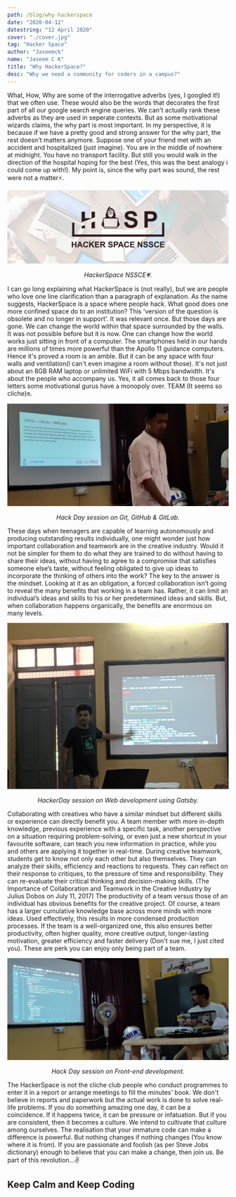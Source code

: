 ```yaml
---
path: /blog/why-hackerspace
date: "2020-04-12"
datestring: "12 April 2020"
cover: "./cover.jpg"
tag: "Hacker Space"
author: "Jaseemck"
name: "Jaseem C K"
title: "Why HackerSpace?"
desc: "Why we need a community for coders in a campus?"
---
```



What, How, Why are some of the interrogative adverbs (yes, I googled it!) that we often use. These would also be the words that decorates the first part of all our google search engine queries. We can't actually rank these adverbs as they are used in seperate contexts. But as some motivational wizards claims, the why part is most important. In my perspective, it is because if we have a pretty good and strong answer for the why part, the rest doesn't matters anymore. Suppose one of your friend met with an accident and hospitalized (just imagine). You are in the middle of nowhere at midnight. You have no transport facility. But still you would walk in the direction of the hospital hoping for the best (Yes, this was the best analogy i could come up with!). My point is, since the why part was sound, the rest were not a matter⚡.

![Logo](./logo.jpg "Logo")
<p style="text-align:center"><em>HackerSpace NSSCE💗.</em></p>

I can go long explaining what HackerSpace is (not really), but we are people who love one line clarification than a paragraph of explanation. As the name suggests, HackerSpace is a space where people hack. What good does one more confined space do to an institution? This 'version of the question is obsolete and no longer in support'. It was relevant once. But those days are gone. We can change the world within that space surrounded by the walls. It was not possible before but it is now. One can change how the world works just sitting in front of a computer. The smartphones held in our hands are millions of times more powerful than the Apollo 11 guidance computers. Hence it's proved a room is an amble. But it can be any space with four walls and ventilation(I can't even imagine a room without those). It's not just about an 8GB RAM laptop or unlimited WiFi with 5 Mbps bandwidth. It's about the people who accompany us. Yes, it all comes back to those four letters some motivational gurus have a monopoly over. TEAM (It seems so cliche)🔛.

![Class1](./class1.jpg "Class1")
<p style="text-align:center"><em>Hack Day session on Git, GitHub & GitLab.</em></p>

These days when teenagers are capable of learning autonomously and producing outstanding results individually, one might wonder just how important collaboration and teamwork are in the creative industry. Would it not be simpler for them to do what they are trained to do without having to share their ideas, without having to agree to a compromise that satisfies someone else’s taste, without feeling obligated to give up ideas to incorporate the thinking of others into the work? 
The key to the answer is the mindset. Looking at it as an obligation, a forced collaboration isn’t going to reveal the many benefits that working in a team has. Rather, it can limit an individual’s ideas and skills to his or her predetermined ideas and skills. But, when collaboration happens organically, the benefits are enormous on many levels.

![Class2](./class2.jpg "Class2")
<p style="text-align:center"><em>HackerDay session on Web development using Gatsby.</em></p>

Collaborating with creatives who have a similar mindset but different skills or experience can directly benefit you. A team member with more in-depth knowledge, previous experience with a specific task, another perspective on a situation requiring problem-solving, or even just a new shortcut in your favourite software, can teach you new information in practice, while you and others are applying it together in real-time. During creative teamwork, students get to know not only each other but also themselves. They can analyze their skills, efficiency and reactions to requests. They can reflect on their response to critiques, to the pressure of time and responsibility. They can re-evaluate their critical thinking and decision-making skills. (The Importance of Collaboration and Teamwork in the Creative Industry by Julius Dobos on July 11, 2017) 
The productivity of a team versus those of an individual has obvious benefits for the creative project. Of course, a team has a larger cumulative knowledge base across more minds with more ideas. Used effectively, this results in more condensed production processes. If the team is a well-organized one, this also ensures better productivity, often higher quality, more creative output, longer-lasting motivation, greater efficiency and faster delivery (Don't sue me, I just cited you). These are perk you can enjoy only being part of a team.


![Class3](./class3.jpg "Class3")
<p style="text-align:center"><em>Hack Day session on Front-end development.</em></p>


The HackerSpace is not the cliche club people who conduct programmes to enter it in a report or arrange meetings to fill the minutes' book. We don't believe in reports and paperwork but the actual work is done to solve real-life problems. If you do something amazing one day, it can be a coincidence. If it happens twice, it can be pressure or infatuation. But if you are consistent, then it becomes a culture. We intend to cultivate that culture among ourselves. The realisation that your immature code can make a difference is powerful. But nothing changes if nothing changes (You know where it is from). If you are passionate and foolish (as per Steve Jobs dictionary) enough to believe that you can make a change, then join us. Be part of this revolution...✌️

## Keep Calm and Keep Coding 


